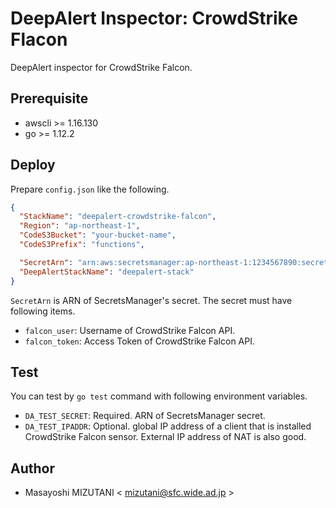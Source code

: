 # DeepAlert Inspector: CrowdStrike Flacon

DeepAlert inspector for CrowdStrike Falcon.

## Prerequisite

- awscli >= 1.16.130
- go >= 1.12.2

## Deploy

Prepare `config.json` like the following.

```json
{
  "StackName": "deepalert-crowdstrike-falcon",
  "Region": "ap-northeast-1",
  "CodeS3Bucket": "your-bucket-name",
  "CodeS3Prefix": "functions",

  "SecretArn": "arn:aws:secretsmanager:ap-northeast-1:1234567890:secret:your-secrets-XXXXXX",
  "DeepAlertStackName": "deepalert-stack"
}
```

`SecretArn` is ARN of SecretsManager's secret. The secret must have following items.

- `falcon_user`: Username of CrowdStrike Falcon API.
- `falcon_token`: Access Token of CrowdStrike Falcon API.

## Test

You can test by `go test` command with following environment variables.

- `DA_TEST_SECRET`: Required. ARN of SecretsManager secret.
- `DA_TEST_IPADDR`: Optional. global IP address of a client that is installed CrowdStrike Falcon sensor. External IP address of NAT is also good.

## Author

- Masayoshi MIZUTANI < mizutani@sfc.wide.ad.jp >